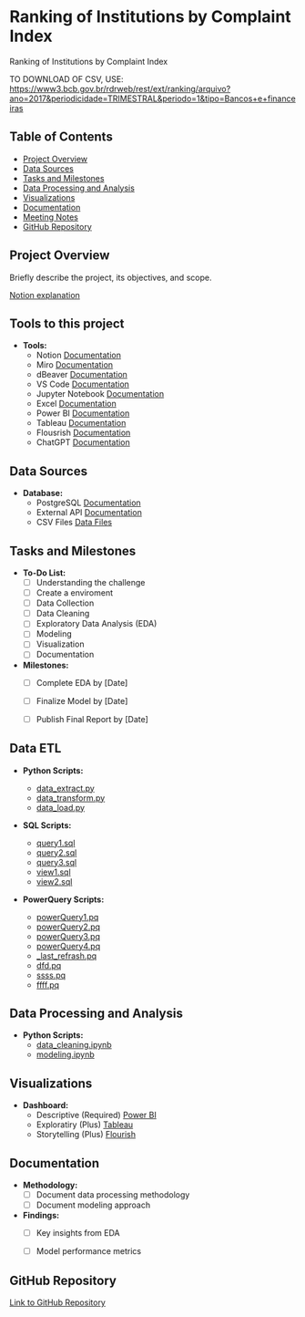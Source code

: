 #  Ranking of Institutions by Complaint Index
 Ranking of Institutions by Complaint Index

TO DOWNLOAD OF CSV, USE:
https://www3.bcb.gov.br/rdrweb/rest/ext/ranking/arquivo?ano=2017&periodicidade=TRIMESTRAL&periodo=1&tipo=Bancos+e+financeiras

## Table of Contents

- [Project Overview](#project-overview)
- [Data Sources](#data-sources)
- [Tasks and Milestones](#tasks-and-milestones)
- [Data Processing and Analysis](#data-processing-and-analysis)
- [Visualizations](#visualizations)
- [Documentation](#documentation)
- [Meeting Notes](#meeting-notes)
- [GitHub Repository](#github-repository)

## Project Overview

Briefly describe the project, its objectives, and scope.

[Notion explanation](https://fate-sponge-ae3.notion.site/TURNKEY_CHALLENGE-6db9e04b195d4545a737abedbe4d5c1e?pvs=4)

## Tools to this project

- **Tools:**
  - Notion [Documentation](https://www.notion.so/help/guides/what-is-notion)
  - Miro [Documentation](https://miro.com/about/)
  - dBeaver [Documentation](https://dbeaver.io/about/)
  - VS Code [Documentation](https://code.visualstudio.com/docs)
  - Jupyter Notebook [Documentation](https://docs.jupyter.org/en/latest/)
  - Excel [Documentation](https://support.microsoft.com/en-us/excel)
  - Power BI [Documentation](https://learn.microsoft.com/en-us/power-bi/fundamentals/power-bi-overvi)
  - Tableau [Documentation](https://www.tableau.com/products/public)
  - Flousrish [Documentation](https://flourish.studio/)
  - ChatGPT [Documentation](https://openai.com/blog/chatgpt)


## Data Sources

- **Database:**
  - PostgreSQL  [Documentation](https://www.postgresql.org/about/)
  - External API [Documentation](link)
  - CSV Files [Data Files](link)


## Tasks and Milestones

- **To-Do List:**
  - [ ] Understanding the challenge
  - [ ] Create a enviroment
  - [ ] Data Collection
  - [ ] Data Cleaning
  - [ ] Exploratory Data Analysis (EDA)
  - [ ] Modeling
  - [ ] Visualization
  - [ ] Documentation

- **Milestones:**
  - [ ] Complete EDA by [Date]
  - [ ] Finalize Model by [Date]
  - [ ] Publish Final Report by [Date]


## Data ETL

- **Python Scripts:**
  - [data_extract.py](https://github.com/demaxsuelmb/turnkey_challenge/blob/main/etl/python/extract.py)
  - [data_transform.py](https://github.com/demaxsuelmb/turnkey_challenge/blob/main/etl/python/transform.py)
  - [data_load.py](https://github.com/demaxsuelmb/turnkey_challenge/blob/main/etl/python/load.py)
  
- **SQL Scripts:**
  - [query1.sql](https://github.com/demaxsuelmb/turnkey_challenge/blob/main/etl/sql/query1.sql)
  - [query2.sql](https://github.com/demaxsuelmb/turnkey_challenge/blob/main/etl/sql/query2.sql)
  - [query3.sql](https://github.com/demaxsuelmb/turnkey_challenge/blob/main/etl/sql/query3.sql)
  - [view1.sql](https://github.com/demaxsuelmb/turnkey_challenge/blob/main/etl/sql/view1.sql)
  - [view2.sql](https://github.com/demaxsuelmb/turnkey_challenge/blob/main/etl/sql/view2.sql)

- **PowerQuery Scripts:**
  - [powerQuery1.pq](https://github.com/demaxsuelmb/turnkey_challenge/blob/main/etl/powerQuery/Dimensions/powerQuery1.pq)
  - [powerQuery2.pq](https://github.com/demaxsuelmb/turnkey_challenge/blob/main/etl/powerQuery/Dimensions/powerQuery2.pq)
  - [powerQuery3.pq](https://github.com/demaxsuelmb/turnkey_challenge/blob/main/etl/powerQuery/Dimensions/powerQuery3.pq)
  - [powerQuery4.pq](https://github.com/demaxsuelmb/turnkey_challenge/blob/main/etl/powerQuery/Dimensions/powerQuery4.pq)
  - [_last_refrash.pq](https://github.com/demaxsuelmb/turnkey_challenge/blob/main/etl/powerQuery/Dimensions/_last_refresh_.pq)
  - [dfd.pq](https://github.com/demaxsuelmb/turnkey_challenge/blob/main/etl/powerQuery/Dimensions/.pq)
  - [ssss.pq](https://github.com/demaxsuelmb/turnkey_challenge/blob/main/etl/powerQuery/Dimensions/.pq)
  - [ffff.pq](https://github.com/demaxsuelmb/turnkey_challenge/blob/main/etl/powerQuery/Dimensions/.pq)


## Data Processing and Analysis

- **Python Scripts:**
  - [data_cleaning.ipynb](link)
  - [modeling.ipynb](link)


## Visualizations

- **Dashboard:**
  - Descriptive (Required) [Power BI](link)
  - Exploratiry (Plus) [Tableau](link)
  - Storytelling (Plus) [Flourish](link)

## Documentation

- **Methodology:**
  - [ ] Document data processing methodology
  - [ ] Document modeling approach

- **Findings:**
  - [ ] Key insights from EDA
  - [ ] Model performance metrics


## GitHub Repository

[Link to GitHub Repository](https://github.com/demaxsuelmb/turnkey_challenge?tab=readme-ov-file#visualizations)
